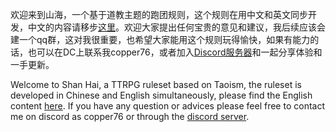 欢迎来到山海，一个基于道教主题的跑团规则，这个规则在用中文和英文同步开发，中文的内容请移步[这里](https://github.com/Copper76/Tao/tree/main/%E4%B8%AD%E6%96%87)。欢迎大家提出任何宝贵的意见和建议，我后续应该会建一个qq群，这对我很重要，也希望大家能用这个规则玩得愉快，如果有能力的话，也可以在DC上联系我copper76，或者加入[Discord服务器](https://discord.gg/KkXSdZ3UFT)和一起分享体验和一手更新。

Welcome to Shan Hai, a TTRPG ruleset based on Taoism, the ruleset is developed in Chinese and English simultaneously, please find the English content [here](https://github.com/Copper76/Tao/tree/main/English). If you have any question or advices please feel free to contact me on discord as copper76 or through the [discord server](https://discord.gg/KkXSdZ3UFT).
